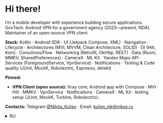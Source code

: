 # Hi there!

I’m a mobile developer with experience building secure applications.  
GovTech: Android VPN for a government agency (2023—present, NDA). Maintainer of an open-source VPN client.

**Stack:** Kotlin · Android SDK · UI (Jetpack Compose, XML) · Navigation · Lifecycle · Architectures (MVI, MVVM, Clean Architecture, SOLID) · DI (Hilt, Koin) · Coroutines/Flow · Networking (Retrofit, OkHttp, REST) · Data (Room, MMKV, SharedPreferences) · CameraX · ML Kit · Yandex Maps API · Services (ForegroundService, VpnService) · Notifications · Testing & Code quality (JUnit, MockK, Robolectric, Espresso, detekt)

**Pinned:**  
- **VPN Client (open source):** Xray core; Android app with Compose · MVI · Hilt · MMKV · VpnService · Notifications · CameraX · ML Kit · testing setup (JUnit, MockK, Turbine, Robolectric).

**Contacts:** Telegram [@Nikita_Kuliev](https://t.me/Nikita_Kuliev) · Email: kuliev_nik@inbox.ru

<details>
  <summary>RU</summary>

Я мобильный разработчик с опытом создания защищённых приложений.  
Опыт: VPN для госорганов (Android, 2023—н.в., NDA). Поддерживаю open-source VPN-клиент.

**Стек:** Kotlin · Android SDK · UI (Jetpack Compose, XML) · Navigation · Lifecycle · Architectures (MVI, MVVM, Clean Architecture, SOLID) · DI (Hilt, Koin) · Coroutines/Flow · Networking (Retrofit, OkHttp, REST) · Data (Room, MMKV, SharedPreferences) · CameraX · ML Kit · Yandex Maps API · Services (ForegroundService, VpnService) · Notifications · Testing & Code quality (JUnit, MockK, Robolectric, Espresso, detekt)

**Pinned:**  
- **VPN-клиент (open source):** Xray core; Android-приложение с Compose · MVI · Hilt · MMKV · VpnService · Notifications · CameraX · ML Kit · тестами (JUnit, MockK, Turbine, Robolectric).  

**Контакты:** Telegram [@Nikita_Kuliev](https://t.me/Nikita_Kuliev) · Email: kuliev_nik@inbox.ru
</details>
